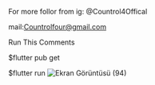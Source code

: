For more follor from ig: @Countrol4Offical

mail:Countrolfour@gmail.com

Run This Comments

$flutter pub get

$flutter run
![Ekran Görüntüsü (94)](https://user-images.githubusercontent.com/47148545/143957764-5704feeb-c741-4597-b107-28fcfec68197.png)
